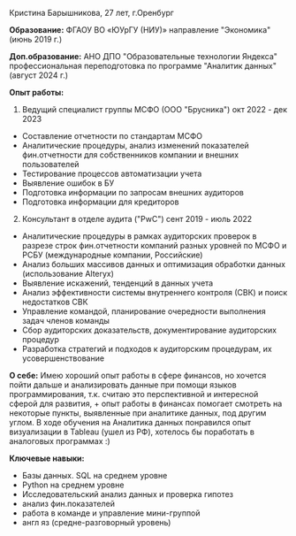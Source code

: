 Кристина Барышникова, 27 лет, г.Оренбург

**Образование:** ФГАОУ ВО «ЮУрГУ (НИУ)» направление "Экономика" (июнь 2019 г.)

**Доп.образование:** АНО ДПО "Образовательные технологии Яндекса" профессиональная переподготовка по программе "Аналитик данных" (август 2024 г.)

**Опыт работы:** 
1. Ведущий специалист группы МСФО (ООО "Брусника") окт 2022 - дек 2023
- Составление отчетности по стандартам МСФО
- Аналитические процедуры, анализ изменений показателей фин.отчетности для собственников компании и внешних пользователей
- Тестирование процессов автоматизации учета
- Выявление ошибок в БУ
- Подготовка информации по запросам внешних аудиторов
- Подготовка информации для кредиторов

2.  Консультант в отделе аудита ("PwC") сент 2019 - июль 2022
- Аналитические процедуры в рамках аудиторских проверок в разрезе строк фин.отчетности компаний разных уровней по МСФО и РСБУ (международные компании, Российские)
- Анализ больших массивов данных и оптимизация обработки данных (использование Alteryx)
- Выявление искажений, тенденций в данных учета
- Анализ эффективности системы внутреннего контроля (СВК) и поиск недостатков СВК
- Управление командой, планирование очередности выполнения задач членов команды
- Сбор аудиторских доказательств, документирование аудиторских процедур
- Разработка стратегий и подходов к аудиторским процедурам, их усовершенствование

**О себе:**
Имею хороший опыт работы в сфере финансов, но хочется пойти дальше и анализировать данные при помощи языков программирования, т.к. считаю это перспективной и интересной сферой для развития, + опыт работы в финансах помогает смотреть на некоторые пункты, выявленные при аналитике данных, под другим углом. В ходе обучения на Аналитика данных понравился опыт визуализации в Tableau (ушел из РФ), хотелось бы поработать в аналоговых программах :)

**Ключевые навыки:**
- Базы данных. SQL на среднем уровне
- Python на среднем уровне
- Исследовательский анализ данных и проверка гипотез
- анализ фин.показателей
- работа в команде и управление мини-группой
- англ яз (средне-разговорный уровень)
  
